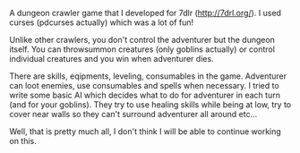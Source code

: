 A dungeon crawler game that I developed for 7dlr (http://7drl.org/). I used curses (pdcurses actually) which was a lot of fun!

Unlike other crawlers, you don't control the adventurer but the dungeon itself. You can throwsummon creatures (only goblins actually) or control individual creatures and you win when adventurer dies.

There are skills, eqipments, leveling, consumables in the game. Adventurer can loot enemies, use consumables and spells when necessary. I tried to write some basic AI which decides what to do for adventurer in each turn (and for your goblins). They try to use healing skills while being at low, try to cover near walls so they can't surround adventurer all around etc...

Well, that is pretty much all, I don't think I will be able to continue working on this.
